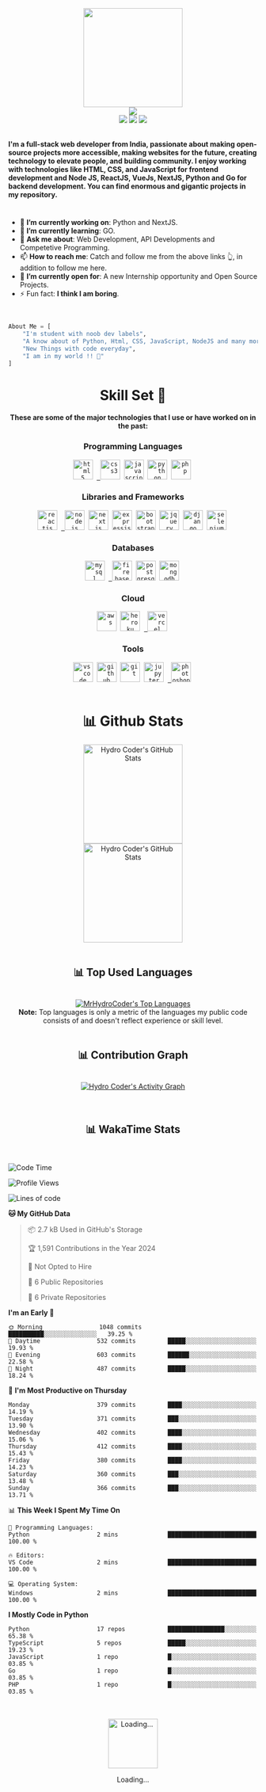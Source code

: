 <div>
    <div align="center">
        <a href="https://github.com/MrHydroCoder">
            <img src="https://cdn.mrayush.me/img/Github-Readme/GitHub.png" height="200" />
        </a>
    </div>
    <div align="center">
        <a href="https://github.com/MrHydroCoder">
            <img
                src="https://readme-typing-svg.herokuapp.com?color=%232f97c1&size=32&center=true&vCenter=true&width=600&height=50&lines=Hi+👋,+I'm+Hydro+Coder;Student;Web+Developer;Software+Engineer;Freelancer;Open-Source+Enthusiast"
            />
        </a>
    </div>
    <div align="center">
        <a href="https://in.linkedin.com/in/MrHydroCoder/"><img src="https://img.shields.io/badge/Linkedin-0077b5?style=flat&logo=linkedin" /></a>
        <a href="mailto:hydrocoder@mrayush.me"><img src="https://img.shields.io/badge/Gmail-D14836?style=flat&logo=gmail&logoColor=white" /></a>
        <a href="https://twitter.com/MrHydroCoder"><img src="https://img.shields.io/badge/Twitter-1DA1F2?style=flat&logo=twitter&logoColor=white" /></a>
    </div>
    <div align="left">
        <br />
        <p>
            <strong>
                I'm a full-stack web developer from India, passionate about making open-source projects more accessible, making websites for the future, creating technology to elevate people, and building community.
                I enjoy working with technologies like HTML, CSS, and JavaScript for frontend development and Node JS, ReactJS, VueJs, NextJS, Python and Go for backend development. You can find enormous and gigantic projects in my repository.
            </strong>
        </p>
        <h1></h1>
        <ul>
            <li>🔭 <b>I’m currently working on</b>: Python and NextJS.</li>
            <li>🌱 <b>I’m currently learning</b>: GO.</li>
            <li>💬 <b>Ask me about</b>: Web Development, API Developments and Competetive Programming.</li>
            <li>📫 <b>How to reach me</b>: Catch and follow me from the above links 👆, in addition to follow me here.</li>
            <li>🤔 <b>I’m currently open for</b>: A new Internship opportunity and Open Source Projects.</li>
            <li>⚡ Fun fact: <b>I think I am boring</b>.</li>
        </ul>
        <br />
    </div>
</div>

```py
About Me = [
    "I'm student with noob dev labels",
    "A know about of Python, Html, CSS, JavaScript, NodeJS and many more libraraies, frameworks and databases",
    "New Things with code everyday",
    "I am in my world !! 💞"
]
```

<div align="center">
    <h1>Skill Set 💪</h1>
    <h4>These are some of the major technologies that I use or have worked on in the past:</h4>
</div>

<div align="center">
    <h3><b>Programming Languages</b></h3>
    <code><a href="https://www.w3.org/html/" target="_blank"><img src="https://cdn.mrayush.me/img/Github-Readme/html5-original.svg" title="HTML5" alt="html5" width="40" height="40"/></a></code>&nbsp;
    <code><a href="https://www.w3schools.com/css/" target="_blank"> <img src="https://cdn.mrayush.me/img/Github-Readme/css3-original.svg" title="CSS3" alt="css3" width="40" height="40"/></a></code>&nbsp;
    <code><a href="https://developer.mozilla.org/en-US/docs/Web/JavaScript" target="_blank"><img src="https://cdn.mrayush.me/img/Github-Readme/javascript-original.svg" title="JavaScript" alt="javascript" width="40" height="40"/></a></code>&nbsp;
    <code><a href="https://www.python.org" target="_blank"><img src="https://cdn.mrayush.me/img/Github-Readme/python-original.svg" title="Python" alt="python" width="40" height="40"/></a></code>&nbsp;
    <code><a href="https://www.php.net" target="_blank"><img src="https://cdn.mrayush.me/img/Github-Readme/php-original.svg" title="PHP" alt="php" width="40" height="40"/></a></code>&nbsp;
</div>

<div align="center">
    <h3><b>Libraries and Frameworks</b></h3>
    <code><a href="https://reactjs.org/" target="_blank"><img src="https://cdn.mrayush.me/img/Github-Readme/react-original.svg" title="ReactJS" alt="reactjs" width="40" height="40"/></a></code>&nbsp;
    <code><a href="https://nodejs.org/" target="_blank"> <img src="https://cdn.mrayush.me/img/Github-Readme/nodejs-original.svg" title="NodeJS" alt="nodejs" width="40" height="40"/></a></code>&nbsp;
    <code><a href="https://nextjs.org/" target="_blank"><img src="https://cdn.mrayush.me/img/Github-Readme/nextjs-original.svg" title="NextJS" alt="nextjs" width="40" height="40"/></a></code>&nbsp;
    <code><a href="https://expressjs.com/" target="_blank"><img src="https://cdn.mrayush.me/img/Github-Readme/express-original.svg" title="ExpressJS" alt="expressjs" width="40" height="40"/></a></code>&nbsp;
    <code><a href="https://getbootstrap.com/" target="_blank"><img src="https://cdn.mrayush.me/img/Github-Readme/bootstrap-original.svg" title="BootStrap" alt="bootstrap" width="40" height="40"/></a></code>&nbsp;
    <code><a href="https://jquery.com/" target="_blank"><img src="https://cdn.mrayush.me/img/Github-Readme/jquery-original.svg" title="jQuery" alt="jquery" width="40" height="40"/></a></code>&nbsp;
    <code><a href="https://www.djangoproject.com/" target="_blank"><img src="https://cdn.mrayush.me/img/Github-Readme/django-original.svg" title="Django" alt="django" width="40" height="40"/></a></code>&nbsp;
    <code><a href="https://www.selenium.dev/" target="_blank"><img src="https://cdn.mrayush.me/img/Github-Readme/selenium-original.svg" title="Selenium" alt="selenium" width="40" height="40"/></a></code>&nbsp;
</div>

<div align="center">
    <h3><b>Databases</b></h3>
    <code><a href="https://www.mysql.com/" target="_blank"><img src="https://cdn.mrayush.me/img/Github-Readme/mysql-original.svg" title="MySql" alt="mysql" width="40" height="40"/></a></code>&nbsp;
    <code><a href="https://firebase.com/" target="_blank"> <img src="https://cdn.mrayush.me/img/Github-Readme/firebase-icon.svg" title="Firebase" alt="firebase" width="40" height="40"/></a></code>&nbsp;
    <code><a href="https://www.postgresql.org/" target="_blank"><img src="https://cdn.mrayush.me/img/Github-Readme/postgresql-original.svg" title="PostgreSQL" alt="postgresql" width="40" height="40"/></a></code>&nbsp;
    <code><a href="https://mongodb.com/" target="_blank"><img src="https://cdn.mrayush.me/img/Github-Readme/mongodb-original.svg" title="MongoDB" alt="mongodb" width="40" height="40"/></a></code>&nbsp;
</div>

<div align="center">
    <h3><b>Cloud</b></h3>
    <code><a href="https://aws.amazon.com/" target="_blank"><img src="https://cdn.mrayush.me/img/Github-Readme/aws-icon.svg" title="AWS" alt="aws" width="40" height="40"/></a></code>&nbsp;
    <code><a href="https://heroku.com/" target="_blank"><img src="https://cdn.mrayush.me/img/Github-Readme/heroku-original.svg" title="Heroku" alt="heroku" width="40" height="40"/></a></code>&nbsp;
    <code><a href="https://vercel.com/" target="_blank"> <img src="https://cdn.mrayush.me/img/Github-Readme/vercel-icon-dark.svg" title="Vercel" alt="vercel" width="40" height="40"/></a></code>&nbsp;
</div>

<div align="center">
    <h3><b>Tools</b></h3>
    <code><a href="https://visualstudio.com/" target="_blank"><img src="https://cdn.mrayush.me/img/Github-Readme/vscode-original.svg" title="VSCode" alt="vscode" width="40" height="40"/></a></code>&nbsp;
    <code><a href="https://github.com/" target="_blank"><img src="https://cdn.mrayush.me/img/Github-Readme/github-original.svg" title="GitHub" alt="github" width="40" height="40"/></a></code>&nbsp;
    <code><a href="https://git-scm.com/" target="_blank"><img src="https://cdn.mrayush.me/img/Github-Readme/git-original.svg" title="Git" alt="git" width="40" height="40"/></a></code>&nbsp;
    <code><a href="https://jupyter.org/" target="_blank"><img src="https://cdn.mrayush.me/img/Github-Readme/jupyter-original.svg" title="Jupyter Notebook" alt="jupyter" width="40" height="40"/></a></code>&nbsp;
    <code><a href="https://www.adobe.com/in/products/photoshop.html" target="_blank"> <img src="https://cdn.mrayush.me/img/Github-Readme/photoshop-original.svg" title="Adobe Photoshop" alt="photoshop" width="40" height="40"/></a></code>&nbsp;
    <br><br>
</div>

<div>
    <div align="center">
        <h1>📊 Github Stats</h1>
        <a href="https://github.com/MrHydroCoder"><img src="https://ghstats.mrayush.in/api?username=MrHydroCoder&theme=blue-green&count_private=true&show_icons=true" title="Hydro Coder's GitHub Stats" height="200"/></a>
        <br>
        <a href="https://github.com/MrHydroCoder"><img src="https://ghstreak.mrayush.in/?user=MrHydroCoder&theme=blue-green" title="Hydro Coder's GitHub Stats" height="200"/></a>
        <br><br>
    </div>
</div>

<div align="center">
    <h2>📊 Top Used Languages</h2>
    <br><a href="https://github.com/MrHydroCoder"><img alt="MrHydroCoder's Top Languages" src="https://ghstats.mrayush.in/api/top-langs/?username=MrHydroCoder&langs_count=8&layout=compact&theme=blue-green&hide_border=true&bg_color=040f0f&title_color=2f97c1&icon_color=F8D866" title="MrHydroCoder's Top Languages"/></a><br>
    <b>Note:</b> Top languages is only a metric of the languages my public code consists of and doesn't reflect experience or skill level.
    <br><br>
</div>

<div align="center">
    <h2>📊 Contribution Graph</h2>
    <br><a href="https://github.com/MrHydroCoder"><img alt="Hydro Coder's Activity Graph" src="https://ghactivity.mrayush.me/graph?username=MrHydroCoder&bg_color=1F222E&color=F8D866&line=F85D7F&point=FFFFFF&hide_border=true" title="Contribution Graph"/></a>
</div>
<br><br>

<div>
    <div align="center">
    <h2>📊 WakaTime Stats</h2>
    </div>
    <br>

<!--START_SECTION:MrHydroCoder-->
![Code Time](http://img.shields.io/badge/Code%20Time-686%20hrs%2030%20mins-blue)

![Profile Views](http://img.shields.io/badge/Profile%20Views-0-blue)

![Lines of code](https://img.shields.io/badge/From%20Hello%20World%20I%27ve%20Written-3.2%20million%20lines%20of%20code-blue)

**🐱 My GitHub Data** 

> 📦 2.7 kB Used in GitHub's Storage 
 > 
> 🏆 1,591 Contributions in the Year 2024
 > 
> 🚫 Not Opted to Hire
 > 
> 📜 6 Public Repositories 
 > 
> 🔑 6 Private Repositories 
 > 
**I'm an Early 🐤** 

```text
🌞 Morning                1048 commits        ██████████░░░░░░░░░░░░░░░   39.25 % 
🌆 Daytime                532 commits         █████░░░░░░░░░░░░░░░░░░░░   19.93 % 
🌃 Evening                603 commits         ██████░░░░░░░░░░░░░░░░░░░   22.58 % 
🌙 Night                  487 commits         █████░░░░░░░░░░░░░░░░░░░░   18.24 % 
```
📅 **I'm Most Productive on Thursday** 

```text
Monday                   379 commits         ████░░░░░░░░░░░░░░░░░░░░░   14.19 % 
Tuesday                  371 commits         ███░░░░░░░░░░░░░░░░░░░░░░   13.90 % 
Wednesday                402 commits         ████░░░░░░░░░░░░░░░░░░░░░   15.06 % 
Thursday                 412 commits         ████░░░░░░░░░░░░░░░░░░░░░   15.43 % 
Friday                   380 commits         ████░░░░░░░░░░░░░░░░░░░░░   14.23 % 
Saturday                 360 commits         ███░░░░░░░░░░░░░░░░░░░░░░   13.48 % 
Sunday                   366 commits         ███░░░░░░░░░░░░░░░░░░░░░░   13.71 % 
```


📊 **This Week I Spent My Time On** 

```text
💬 Programming Languages: 
Python                   2 mins              █████████████████████████   100.00 % 

🔥 Editors: 
VS Code                  2 mins              █████████████████████████   100.00 % 

💻 Operating System: 
Windows                  2 mins              █████████████████████████   100.00 % 
```

**I Mostly Code in Python** 

```text
Python                   17 repos            ████████████████░░░░░░░░░   65.38 % 
TypeScript               5 repos             █████░░░░░░░░░░░░░░░░░░░░   19.23 % 
JavaScript               1 repo              █░░░░░░░░░░░░░░░░░░░░░░░░   03.85 % 
Go                       1 repo              █░░░░░░░░░░░░░░░░░░░░░░░░   03.85 % 
PHP                      1 repo              █░░░░░░░░░░░░░░░░░░░░░░░░   03.85 % 
```




<!--END_SECTION:MrHydroCoder-->

</div>
<br><br>

<div>
    <div align="center">
        <a href="https://www.google.com/search?q=How+to+make+my+Internet+Connection+faster+%3F" target="_blank"><img src="https://cdn.mrayush.me/img/Github-Readme/GitHub.gif" title="Loading..." height="100"/></a>
        <p>Loading...</p>
    </div>
</div>
